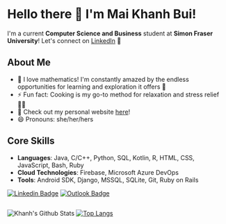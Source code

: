 # Hello there 👋 I'm Mai Khanh Bui! 

I'm a current **Computer Science and Business** student at **Simon Fraser University**!
Let's connect on [LinkedIn](https://www.linkedin.com/in/mai-khanh-bui/) 👯

## About Me
- 🌱 I love mathematics! I'm constantly amazed by the endless opportunities for learning and exploration it offers 🧮
- ⚡ Fun fact: Cooking is my go-to method for relaxation and stress relief 🧑‍🍳
- 🔭 Check out my personal website [here](https://github.com/maikhanhbui/personal-website)!
- 😄 Pronouns: she/her/hers

## Core Skills
- **Languages**: Java, C/C++, Python, SQL, Kotlin, R, HTML, CSS, JavaScript, Bash, Ruby
- **Cloud Technologies**: Firebase, Microsoft Azure DevOps
- **Tools**: Android SDK, Django, MSSQL, SQLite, Git, Ruby on Rails


[![Linkedin Badge](https://img.shields.io/badge/-@maikhanhbui-blue?style=flat&logo=Linkedin&logoColor=white&link=https://www.linkedin.com/in/mai-khanh-bui/)](https://www.linkedin.com/in/mai-khanh-bui/)
[![Outlook Badge](https://img.shields.io/badge/-mai_khanh_bui-84D7FF?style=flat&logo=Microsoft-Outlook&logoColor=white&link=mailto:khanh_bui@sfu.ca)](mailto:khanh_bui@sfu.ca)

##
![Khanh's Github Stats](https://github-readme-stats.vercel.app/api?username=khanhmaibui&hide=issues,contribs&count_private=true&show_icons=true&theme=radical&custom_title=Mai%20Khanh%27s%20GitHub%20Stats)
[![Top Langs](https://github-readme-stats.vercel.app/api/top-langs/?username=khanhmaibui&layout=compact&theme=radical&langs_count=10)](https://github.com/anuraghazra/github-readme-stats)

<!--
**khanhmaibui/khanhmaibui** is a ✨ _special_ ✨ repository because its `README.md` (this file) appears on your GitHub profile.

Here are some ideas to get you started:

- 🔭 I’m currently working on ...
- 🌱 I’m currently learning ...
- 👯 I’m looking to collaborate on ...
- 🤔 I’m looking for help with ...
- 💬 Ask me about ...
- 📫 How to reach me: ...
- 😄 Pronouns: ...
- ⚡ Fun fact: ...
-->

